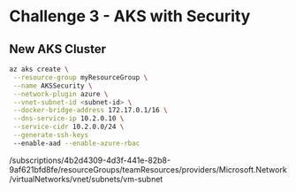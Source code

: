 # Challenge 3 - AKS with Security

## New AKS Cluster
```bash
az aks create \
 --resource-group myResourceGroup \
 --name AKSSecurity \
 --network-plugin azure \
 --vnet-subnet-id <subnet-id> \
 --docker-bridge-address 172.17.0.1/16 \
 --dns-service-ip 10.2.0.10 \
 --service-cidr 10.2.0.0/24 \
 --generate-ssh-keys
 --enable-aad --enable-azure-rbac
```

/subscriptions/4b2d4309-4d3f-441e-82b8-9af621bfd8fe/resourceGroups/teamResources/providers/Microsoft.Network/virtualNetworks/vnet/subnets/vm-subnet
